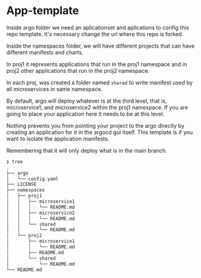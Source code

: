 # App-template

Inside argo folder we need an aplicationset and aplications to config this repo template. It's necessary change the url where this repo is forked.

Inside the namespaces folder, we will have different projects that can have different manifests and charts.

In proj1 it represents applications that run in the proj1 namespace and in proj2 other applications that run in the proj2 namespace.

In each proj, was created a folder named `shared` to write manifest used by all microservices in same namespace.

By default, argo will deploy whatever is at the third level, that is, microservice1, and microservice2 within the proj1 namespace. If you are going to place your application here it needs to be at this level.

Nothing prevents you from pointing your project to the argo directly by creating an application for it in the argocd gui itself. This template is if you want to isolate the application manifests.

Remembering that it will only deploy what is in the main branch.

```bash
❯ tree
.
├── argo
│   └── config.yaml
├── LICENSE
├── namespaces
│   ├── proj1
│   │   ├── microservice1
│   │   │   └── README.md
│   │   ├── microservice2
│   │   │   └── README.md
│   │   └── shared
│   │       └── README.md
│   └── proj2
│       ├── microservice1
│       │   └── README.md
│       ├── README.md
│       └── shared
│           └── README.md
└── README.md
```

